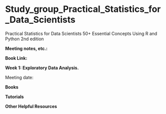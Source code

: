 # Study_group_Practical_Statistics_for_Data_Scientists
Practical Statistics for Data Scientists 50+ Essential Concepts Using R and Python 2nd edition

**Meeting notes, etc.:**


**Book Link:**


**Week 1: Exploratory Data Analysis.**


Meeting date: 


**Books**


**Tutorials**


**Other Helpful Resources**
